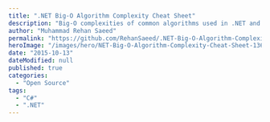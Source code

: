 ```yaml
---
title: ".NET Big-O Algorithm Complexity Cheat Sheet"
description: "Big-O complexities of common algorithms used in .NET and Computer Science."
author: "Muhammad Rehan Saeed"
permalink: "https://github.com/RehanSaeed/.NET-Big-O-Algorithm-Complexity-Cheat-Sheet"
heroImage: "/images/hero/NET-Big-O-Algorithm-Complexity-Cheat-Sheet-1366x768.jpg"
date: "2015-10-13"
dateModified: null
published: true
categories:
  - "Open Source"
tags:
  - "C#"
  - ".NET"
---
```

